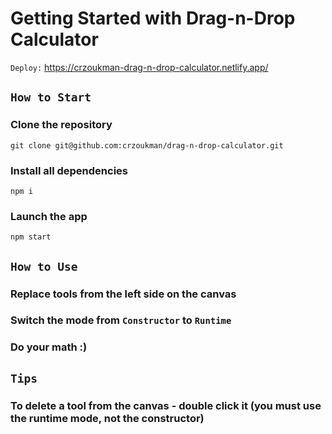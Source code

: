 # Getting Started with Drag-n-Drop Calculator
`Deploy:` https://crzoukman-drag-n-drop-calculator.netlify.app/

## `How to Start`

### Clone the repository
```
git clone git@github.com:crzoukman/drag-n-drop-calculator.git
```
### Install all dependencies
```
npm i
```
### Launch the app
```
npm start
```

## `How to Use`

### Replace tools from the left side on the canvas
### Switch the mode from `Constructor` to `Runtime`
### Do your math :)

## `Tips`

### To delete a tool from the canvas - double click it (you must use the runtime mode, not the constructor)
